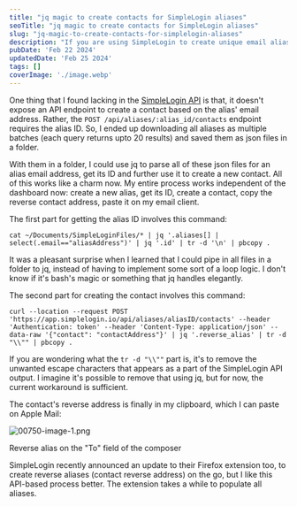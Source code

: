 ```yaml
---
title: "jq magic to create contacts for SimpleLogin aliases"
seoTitle: "jq magic to create contacts for SimpleLogin aliases"
slug: "jq-magic-to-create-contacts-for-simplelogin-aliases"
description: "If you are using SimpleLogin to create unique email aliases, here's a hacky workaround using jq to create contact reverse alias from your terminal application."
pubDate: 'Feb 22 2024'
updatedDate: 'Feb 25 2024'
tags: []
coverImage: './image.webp'
---
```



One thing that I found lacking in the [SimpleLogin API](https://github.com/simple-login/app/blob/master/docs/api.md) is that, it doesn't expose an API endpoint to create a contact based on the alias' email address. Rather, the `POST /api/aliases/:alias_id/contacts` endpoint requires the alias ID. So, I ended up downloading all aliases as multiple batches (each query returns upto 20 results) and saved them as json files in a folder.

With them in a folder, I could use jq to parse all of these json files for an alias email address, get its ID and further use it to create a new contact. All of this works like a charm now. My entire process works independent of the dashboard now: create a new alias, get its ID, create a contact, copy the reverse contact address, paste it on my email client.

The first part for getting the alias ID involves this command:

```text
cat ~/Documents/SimpleLoginFiles/* | jq '.aliases[] | select(.email=="aliasAddress")' | jq '.id' | tr -d '\n' | pbcopy .
```

It was a pleasant surprise when I learned that I could pipe in all files in a folder to jq, instead of having to implement some sort of a loop logic. I don't know if it's bash's magic or something that jq handles elegantly.

The second part for creating the contact involves this command:

```text
curl --location --request POST 'https://app.simplelogin.io/api/aliases/aliasID/contacts' --header 'Authentication: token' --header 'Content-Type: application/json' --data-raw '{"contact": "contactAddress"}' | jq '.reverse_alias' | tr -d "\\"" | pbcopy .
```

If you are wondering what the `tr -d "\\""` part is, it's to remove the unwanted escape characters that appears as a part of the SimpleLogin API output. I imagine it's possible to remove that using jq, but for now, the current workaround is sufficient.

The contact's reverse address is finally in my clipboard, which I can paste on Apple Mail:

![00750-image-1.png](https://blogarunsathiya.files.wordpress.com/2022/07/00750-image-1.png)

Reverse alias on the "To" field of the composer

SimpleLogin recently announced an update to their Firefox extension too, to create reverse aliases (contact reverse address) on the go, but I like this API-based process better. The extension takes a while to populate all aliases.
